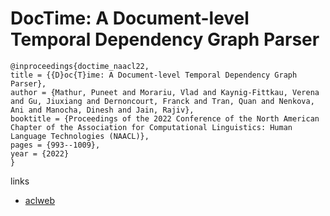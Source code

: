 # DocTime: A Document-level Temporal Dependency Graph Parser

```
@inproceedings{doctime_naacl22,
title = {{D}oc{T}ime: A Document-level Temporal Dependency Graph Parser},
author = {Mathur, Puneet and Morariu, Vlad and Kaynig-Fittkau, Verena and Gu, Jiuxiang and Dernoncourt, Franck and Tran, Quan and Nenkova, Ani and Manocha, Dinesh and Jain, Rajiv},
booktitle = {Proceedings of the 2022 Conference of the North American Chapter of the Association for Computational Linguistics: Human Language Technologies (NAACL)},
pages = {993--1009},
year = {2022}
}
```

links
- [aclweb](https://www.aclweb.org/anthology/2022.naacl-main.73/)

